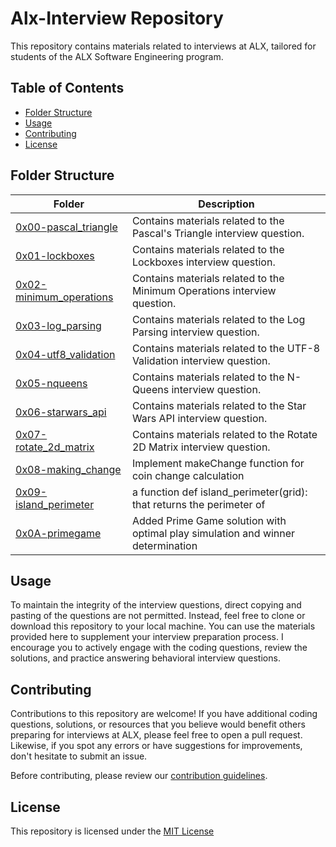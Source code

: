 # Alx-Interview Repository

This repository contains materials related to interviews at ALX, tailored for students of the ALX Software Engineering program.

## Table of Contents

- [Folder Structure](#folder-structure)
- [Usage](#usage)
- [Contributing](#contributing)
- [License](#license)

## Folder Structure

| Folder                                                     | Description                                                  |
|------------------------------------------------------------|--------------------------------------------------------------|
| [0x00-pascal_triangle](./0x00-pascal_triangle)             | Contains materials related to the Pascal's Triangle interview question. |
| [0x01-lockboxes](./0x01-lockboxes)                         | Contains materials related to the Lockboxes interview question. |
| [0x02-minimum_operations](./0x02-minimum_operations)       | Contains materials related to the Minimum Operations interview question. |
| [0x03-log_parsing](./0x03-log_parsing)                     | Contains materials related to the Log Parsing interview question. |
| [0x04-utf8_validation](./0x04-utf8_validation)             | Contains materials related to the UTF-8 Validation interview question. |
| [0x05-nqueens](./0x05-nqueens)                             | Contains materials related to the N-Queens interview question. |
| [0x06-starwars_api](./0x06-starwars_api)                   | Contains materials related to the Star Wars API interview question. |
| [0x07-rotate_2d_matrix](./0x07-rotate_2d_matrix)           | Contains materials related to the Rotate 2D Matrix interview question. |
| [0x08-making_change](./0x08-making_change)                 | Implement makeChange function for coin change calculation |
| [0x09-island_perimeter](./0x09-island_perimeter)           | a function def island_perimeter(grid): that returns the perimeter of |
| [0x0A-primegame](./0x0A-primegame)                         | Added Prime Game solution with optimal play simulation and winner determination |

## Usage

To maintain the integrity of the interview questions, direct copying and pasting of the questions are not permitted. Instead, feel free to clone or download this repository to your local machine. You can use the materials provided here to supplement your interview preparation process. I encourage you to actively engage with the coding questions, review the solutions, and practice answering behavioral interview questions.

## Contributing

Contributions to this repository are welcome! If you have additional coding questions, solutions, or resources that you believe would benefit others preparing for interviews at ALX, please feel free to open a pull request. Likewise, if you spot any errors or have suggestions for improvements, don't hesitate to submit an issue.

Before contributing, please review our [contribution guidelines](CONTRIBUTING.md).

## License

This repository is licensed under the [MIT License](LICENSE)
